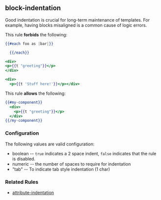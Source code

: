 ## block-indentation

Good indentation is crucial for long-term maintenance of templates. For example, having blocks misaligned is a common cause of logic errors.

This rule **forbids** the following:

```hbs
{{#each foo as |bar|}}

  {{/each}}
```

```hbs
<div>
<p>{{t "greeting"}}</p>
</div>
```

```hbs
<div>
  <p>{{t 'Stuff here!'}}</p></div>
```

This rule **allows** the following:

```hbs
{{#my-component}}
  <div>
    <p>{{t "greeting"}}</p>
  </div>
{{/my-component}}
```

### Configuration

The following values are valid configuration:

  * boolean -- `true` indicates a 2 space indent, `false` indicates that the rule is disabled.
  * numeric -- the number of spaces to require for indentation
  * "tab" -- To indicate tab style indentation (1 char)

### Related Rules

  * [attribute-indentation](attribute-indentation.md)
